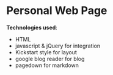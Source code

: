 Personal Web Page
=================

**Technologies used**:

- HTML
- javascript & jQuery for integration
- Kickstart style for layout
- google blog reader for blog
- pagedown for markdown

